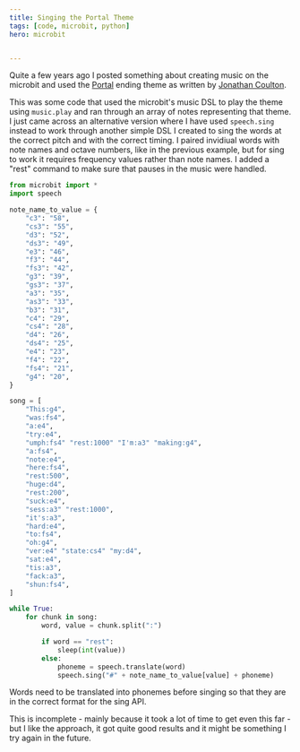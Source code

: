 ```yaml
---
title: Singing the Portal Theme
tags: [code, microbit, python]
hero: microbit


---
```


Quite a few years ago I posted something about creating music on the microbit and used the <a href="https://en.wikipedia.org/wiki/Portal_(video_game)">Portal</a> ending theme as 
written by <a href="https://www.jonathancoulton.com/">Jonathan Coulton</a>.

This was some code that used the microbit's music DSL to play the theme using ```music.play``` and ran through an array of notes representing that theme.
I just came across an alternative version where I have used ```speech.sing``` instead to work through another simple DSL I created to sing the words at the 
correct pitch and with the correct timing. I paired invidiual words with note names and octave numbers, like in the previous example, but for sing to work it 
requires frequency values rather than note names. I added a "rest" command to make sure that pauses in the music were handled. 

```python
from microbit import *
import speech

note_name_to_value = {
    "c3": "58",
    "cs3": "55",
    "d3": "52",
    "ds3": "49",
    "e3": "46",
    "f3": "44",
    "fs3": "42",
    "g3": "39",
    "gs3": "37",
    "a3": "35",
    "as3": "33",
    "b3": "31",
    "c4": "29",
    "cs4": "28",
    "d4": "26",
    "ds4": "25",
    "e4": "23",
    "f4": "22",
    "fs4": "21",
    "g4": "20",
}

song = [
    "This:g4",
    "was:fs4",
    "a:e4",
    "try:e4",
    "umph:fs4" "rest:1000" "I'm:a3" "making:g4",
    "a:fs4",
    "note:e4",
    "here:fs4",
    "rest:500",
    "huge:d4",
    "rest:200",
    "suck:e4",
    "sess:a3" "rest:1000",
    "it's:a3",
    "hard:e4",
    "to:fs4",
    "oh:g4",
    "ver:e4" "state:cs4" "my:d4",
    "sat:e4",
    "tis:a3",
    "fack:a3",
    "shun:fs4",
]

while True:
    for chunk in song:
        word, value = chunk.split(":")

        if word == "rest":
            sleep(int(value))
        else:
            phoneme = speech.translate(word)
            speech.sing("#" + note_name_to_value[value] + phoneme)
```

Words need to be translated into phonemes before singing so that they are in the correct format for the sing API.

This is incomplete - mainly because it took a lot of time to get even this far - but I like the approach, it got quite good results and 
it might be something I try again in the future.
